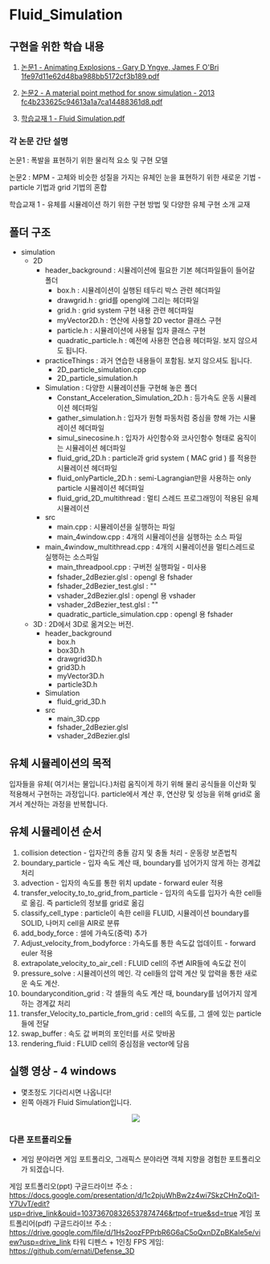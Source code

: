 # Fluid_Simulation

## 구현을 위한 학습 내용
1. [논문1 - Animating Explosions - Gary D Yngve, James F O'Bri 1fe97d11e62d48ba988bb5172cf3b189.pdf](https://github.com/ernati/Fluid_Simulation/files/13201146/1.-.Animating.Explosions.-.Gary.D.Yngve.James.F.O.Bri.1fe97d11e62d48ba988bb5172cf3b189.pdf)

2. [논문2 - A material point method for snow simulation - 2013 fc4b233625c94613a1a7ca14488361d8.pdf](https://github.com/ernati/Fluid_Simulation/files/13201147/2.-.A.material.point.method.for.snow.simulation.-.2013.fc4b233625c94613a1a7ca14488361d8.pdf)

3. [학습교재 1 - Fluid Simulation.pdf](https://github.com/ernati/Fluid_Simulation/files/13201149/1.-.Fluid.Simulation.pdf)

### 각 논문 간단 설명
논문1 : 폭발을 표현하기 위한 물리적 요소 및 구현 모델

논문2 : MPM - 고체와 비슷한 성질을 가지는 유체인 눈을 표현하기 위한 새로운 기법 - particle 기법과 grid 기법의 혼합

학습교재 1 - 유체를 시뮬레이션 하기 위한 구현 방법 및 다양한 유체 구현 소개 교재

## 폴더 구조
- simulation
    - 2D
        - header_background : 시뮬레이션에 필요한 기본 헤더파일들이 들어갈 폴더
            - box.h : 시뮬레이션이 실행된 테두리 박스 관련 헤더파일
            - drawgrid.h : grid를 opengl에 그리는 헤더파일
            - grid.h : grid system 구현 내용 관련 헤더파일
            - myVector2D.h : 연산에 사용할 2D vector 클래스 구현
            - particle.h : 시뮬레이션에 사용될 입자 클래스 구현
            - quadratic_particle.h : 예전에 사용한 연습용 헤더파일. 보지 않으셔도 됩니다.
        - practiceThings : 과거 연습한 내용들이 포함됨. 보지 않으셔도 됩니다.
            - 2D_particle_simulation.cpp
            - 2D_particle_simulation.h
        - Simulation : 다양한 시뮬레이션들 구현해 놓은 폴더
            - Constant_Acceleration_Simulation_2D.h : 등가속도 운동 시뮬레이션 헤더파일
	        - gather_simulation.h : 입자가 원형 파동처럼 중심을 향해 가는 시뮬레이션 헤더파일
            - simul_sinecosine.h : 입자가 사인함수와 코사인함수 형태로 움직이는 시뮬레이션 헤더파일
            - fluid_grid_2D.h : particle과 grid system ( MAC grid ) 를 적용한 시뮬레이션 헤더파일
            - fluid_onlyParticle_2D.h : semi-Lagrangian만을 사용하는 only particle 시뮬레이션 헤더파일
            - fluid_grid_2D_multithread : 멀티 스레드 프로그래밍이 적용된 유체 시뮬레이션     
        - src
            - main.cpp : 시뮬레이션을 실행하는 파일
            - main_4window.cpp : 4개의 시뮬레이션을 실행하는 소스 파일
	    - main_4window_multithread.cpp : 4개의 시뮬레이션을 멀티스레드로 실행하는 소스파일
            - main_threadpool.cpp : 구버전 실행파일 - 미사용
            - fshader_2dBezier.glsl : opengl 용 fshader
            - fshader_2dBezier_test.glsl : ""
            - vshader_2dBezier.glsl : opengl 용 vshader
            - vshader_2dBezier_test.glsl : ""
            - quadratic_particle_simulation.cpp : opengl 용 fshader
    - 3D : 2D에서 3D로 옮겨오는 버전.
        - header_background
            - box.h
            - box3D.h
            - drawgrid3D.h
            - grid3D.h
            - myVector3D.h
            - particle3D.h
        - Simulation
            - fluid_grid_3D.h
        - src
            - main_3D.cpp
            - fshader_2dBezier.glsl
            - vshader_2dBezier.glsl

## 유체 시뮬레이션의 목적
입자들을 유체( 여기서는 물입니다.)처럼 움직이게 하기 위해 물리 공식들을 이산화 및 적용해서 구현하는 과정입니다.
particle에서 계산 후, 연산량 및 성능을 위해 grid로 옮겨서 계산하는 과정을 반복합니다.

## 유체 시뮬레이션 순서
1. collision detection - 입자간의 충돌 감지 및 충돌 처리 - 운동량 보존법칙
2. boundary_particle - 입자 속도 계산 때, boundary를 넘어가지 않게 하는 경계값처리
3. advection - 입자의 속도를 통한 위치 update - forward euler 적용
4. transfer_velocity_to_to_grid_from_particle - 입자의 속도를 입자가 속한 cell들로 옮김. 즉 particle의 정보를 grid로 옮김
5. classify_cell_type : particle이 속한 cell을 FLUID, 시뮬레이션 boundary를 SOLID, 나머지 cell을 AIR로 분류
6. add_body_force : 셀에 가속도(중력) 추가
7. Adjust_velocity_from_bodyforce : 가속도를 통한 속도값 업데이트 - forward euler 적용
8. extrapolate_velocity_to_air_cell : FLUID cell의 주변 AIR들에 속도값 전이
9. pressure_solve : 시뮬레이션의 메인. 각 cell들의 압력 계산 및 압력을 통한 새로운 속도 계산.
10. boundarycondition_grid : 각 셀들의 속도 계산 때, boundary를 넘어가지 않게 하는 경계값 처리
11. transfer_Velocity_to_particle_from_grid : cell의 속도를, 그 셀에 있는 particle들에 전달
12. swap_buffer : 속도 값 버퍼의 포인터를 서로 맞바꿈
13. rendering_fluid : FLUID cell의 중심점을 vector에 담음


## 실행 영상 - 4 windows
- 몇초정도 기다리시면 나옵니다!
- 왼쪽 아래가 Fluid Simulation입니다.

<p align="center">
<img src="https://github.com/ernati/Fluid_Simulation/assets/31719912/d4c458de-10e7-4b3e-ba8c-2b78a01657ac">
</p>


### 다른 포트폴리오들 
- 게임 분야라면 게임 포트폴리오, 그래픽스 분야라면 객체 지향을 경험한 포트폴리오가 되겠습니다.

게임 포트폴리오(ppt) 구글드라이브 주소 : https://docs.google.com/presentation/d/1c2pjuWhBw2z4wi7SkzCHnZoQi1-Y7UvT/edit?usp=drive_link&ouid=103736708326537874746&rtpof=true&sd=true
게임 포트폴리어(pdf) 구글드라이브 주소 : https://drive.google.com/file/d/1Hs2oozFPPrbR6G6aC5oQxnDZpBKaIe5e/view?usp=drive_link
타워 디펜스 + 1인칭 FPS 게임: https://github.com/ernati/Defense_3D
